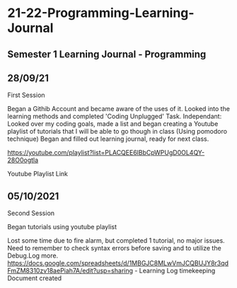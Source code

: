 # 21-22-Programming-Learning-Journal
## Semester 1 Learning Journal - Programming

## 28/09/21
First Session 

Began a Githib Account and became aware of the uses of it.
Looked into the learning methods and completed 'Coding Unplugged' Task.
Independant: Looked over my coding goals, made a list and began creating a Youtube playlist of tutorials that I will be able to go though in class (Using pomodoro technique)
Began and filled out learning journal, ready for next class. 


 https://youtube.com/playlist?list=PLACQEE6lBbCpWPUgD0OL4QY-28O0ogtla 
 
 Youtube Playlist Link 
 
 
## 05/10/2021
Second Session

Began tutorials using youtube playlist

Lost some time due to fire alarm, but completed 1 tutorial, no major issues. Need to remember to check syntax errors before saving and to utilize the Debug.Log more. 
https://docs.google.com/spreadsheets/d/1MBGJC8MLwVmJCQBUJY8r3qdFmZM8310zv18aePiah7A/edit?usp=sharing - Learning Log timekeeping Document created
